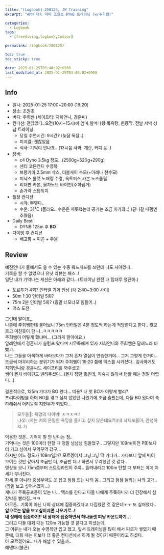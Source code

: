 ```yaml
---
title: "[Logbook] 250125, JW Training"
excerpt: "APN 대회 대비 조원초 DYNB 트레이닝 (w/주희쌤)"

categories:
  - Logbook
tags:
  - [freediving,logbook,Indoor]

permalink: /logbook/250125/

toc: true
toc_sticky: true

date: 2025-01-25T03:48:02+0900
last_modified_at: 2025-01-25T03:48:02+0900
---
```


## Info
- 일시: 2025-01-25 17:00~20:00 (19:20)
- 장소: 조원초
- 버디: 주희쌤 (세이프티: 지희언니, 경훈씨)
- 컨디션: 괜찮았다. 오전(10시~15시)에 엄마,할머니랑 목욕탕, 한증막. 전날 저녁 성남 트레이닝.
  - 당일 수면시간: 9시간? (늦잠 푹잠..)
  - 피지컬: 괜찮았음
  - 식사: 기억이 안나죠.. (13시쯤 사과, 계란, 커피 등..)
- 장비:
  - c4 Dyno 3.5kg 정도.. (2500g+520g+290g)
  - 센티 코튼캔디 수영복
  - 브랑키아 2.5mm 삭스, 더블케이 수모(+아레나 천수모)
  - 피닉스 톰캣 노패킹 수경, 옥토퍼스 카본 노즈클립
  - 리더핀 카본, 몰차노브 바이핀(주희쌤거)
  - 손가락 스탑워치
- 풀장 컨디션
  - 시야: 뿌옇다.. 
  - 수온: 31℃ (몰라요.. 수온은 따뜻했는데 공기는 조금 차가와..) (끝나갈 때쯤엔 추웠음)
- Daily Best
  - DYNB 125m 후 **BO**
- 다이빙 후 컨디션
  - 배고픔 + 피곤 + 우울
  
## Review
예진언니가 물에서도 쓸 수 있는 수중 워드패드를 쓰던데 나도 사야겠다.<br>
기록을 할 수 없었으니 유닛 리뷰는 패스..!<br>
일단 내가 기억나는 세션은 아래와 같다.. (트레이닝 완전 내 맘대루 했잔아.)<br>
- 토르투가 4회? 인터벌 기억 안남 (각 2:40~3:00 사이)
- 50m 1:30 인터벌 5회?
- 75m 2분 인터벌 5회? (증말 너모너모 힘들어..)
- 맥스 도전<br>

그런데 말이죠,,<br> 나중에 주희쌤한테 물어보니 75m 인터벌은 4분 정도씩 하는게 적당한다고 한다.. 뭣모르고 미친듯이 한 나..ㅋㅋㅋㅋㅋ<br>
주희쌤이 어떻게 했냐며... (그러게 말이에요.)<br>
옆레인에서 경훈씨가 슬럼프 왔다며 시무룩해져 있자 지희언니와 주희쌤은 달래느라 바빴고..<br>
나는 그들을 어색하게 바라보다가 그저 혼자 열심이 연습한거야... 그저 그렇게 한거야..<br>
조금씩 마무리하는 분위기가 되자 주희쌤이 19:20 쯤에 맥스를 시키셨다.. 감사하게도 지희언니랑 경훈씨도 세이프티를 봐주셨고<br>
쌤이 몰차 바이핀도 빌려주셨다...(몰차 정말 좋은데, 익숙치 않아서 턴할 때는 정말 어렵다...)<br><br>
결론적으로, 125m 가다가 BO 왔다... 띠용? 내 첫 BO가 이렇게 빨리?<br>
프리다이빙을 하며 BO를 겪고 싶지 않았던 나였기에 조금 슬펐는데, 다들 BO 왔다며 축하해줘서 어리둥절 지현우가 되었다...<br>
> 모두들👥: 욕망의 다이버! ㅊㅋㅊㅋ!! <br> 
> 나😲: (저는 저의 은밀한 욕망을 들키고 싶지 않은데요?!)(내 뇌세포들아, 안녕하지..?)<br>

억울한 것은.. 기억이 잘 안 난다는 점..<br>
기억나는 것은 100미터 턴할 때 정말 넘넘넘 힘들었구.. 그렇지만 109m(이전 PB)보다 더 가고 싶어서 꾸역꾸역 갔구...<br>
하지만 어느 정도가 109m일까? 모르겠어서 그냥그냥 막 가다가.. 가다보니 앞에 벽이 보이는 것만 같아서 조금만 더, 조금만 더..! 하면서 무리했던 것 같다.. <br>
영상을 보니 75m쯤부터 스트림라인이 주륵.. 흘러내리고 100m 턴할 때 부터는 아예 자세가 무너진다. <br>
자세 뿐 아니라 중성부력도 못 잡고 점점 뜨는 나의 몸.. 그리고 점점 들리는 나의 고개.. (앞을 보고 싶어서겠지...)<br>
게다가 주목공포증이 있는 나... 맥스를 한다고 다들 나에게 주목하니까 더 긴장해서 심장박동 빨라짐..ㅋㅋ<br>
아무튼.. 기록이 아닌 나의 상태에 집중하겠다고 다짐했던 것 같은데ㅜㅜ 또 실패했다..<br>
**앞으로는 앞을 보고싶어지면 나오기로..!** <br>
**내 상태에 집중하기!! 내 상태에 집중하면서 하나둘셋 피닝 카운트하기...** <br>
그리고 다들 대회 때는 120m 가능할 것 같다고 하셨는데, <br>
그 이유는 내가 오늘 수영복만 입고 했고, 앞서 트레이닝을 많이 해서 피로가 쌓였기 때문에, 대회 때는 이보다 더 좋은 컨디션에서 하게 될 것이기 때문이라고 하셨다.<br>
아 모르겠어요.. 내가 해낼 수 있을까..<br>
해낸다.(불끈)

